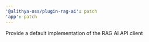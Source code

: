 ```yaml
---
'@alithya-oss/plugin-rag-ai': patch
'app': patch
---
```


Provide a default implementation of the RAG AI API client
